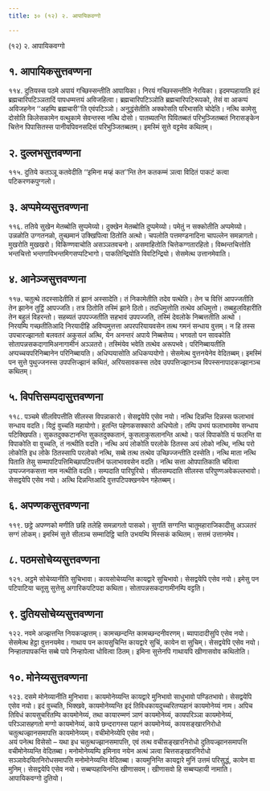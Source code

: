 ```yaml
---
title: ३० (१२) २. आपायिकवग्गो

---
```

(१२) २. आपायिकवग्गो  


## १. आपायिकसुत्तवण्णना

११४. दुतियस्स पठमे अपायं गच्छिस्सन्तीति आपायिका। निरयं गच्छिस्सन्तीति नेरयिका। इदमप्पहायाति इदं ब्रह्मचारिपटिञ्ञतादिं पापधम्मत्तयं अविजहित्वा। ब्रह्मचारिपटिञ्ञोति ब्रह्मचारिपटिरूपको, तेसं वा आकप्पं अविजहनेन ‘‘अहम्पि ब्रह्मचारी’’ति एवंपटिञ्ञो। अनुद्धंसेतीति अक्कोसति परिभासति चोदेति। नत्थि कामेसु दोसोति किलेसकामेन वत्थुकामे सेवन्तस्स नत्थि दोसो। पातब्यतन्ति पिवितब्बतं परिभुञ्जितब्बतं निरासङ्केन चित्तेन पिपासितस्स पानीयपिवनसदिसं परिभुञ्जितब्बतम्। इमस्मिं सुत्ते वट्टमेव कथितम्।  


## २. दुल्लभसुत्तवण्णना

११५. दुतिये कतञ्ञू कतवेदीति ‘‘इमिना मय्हं कत’’न्ति तेन कतकम्मं ञत्वा विदितं पाकटं कत्वा पटिकरणकपुग्गलो।  


## ३. अप्पमेय्यसुत्तवण्णना

११६. ततिये सुखेन मेतब्बोति सुप्पमेय्यो। दुक्खेन मेतब्बोति दुप्पमेय्यो। पमेतुं न सक्कोतीति अप्पमेय्यो। उन्नळोति उग्गतनळो, तुच्छमानं उक्खिपित्वा ठितोति अत्थो। चपलोति पत्तमण्डनादिना चापल्लेन समन्नागतो। मुखरोति मुखखरो। विकिण्णवाचोति असञ्ञतवचनो। असमाहितोति चित्तेकग्गतारहितो। विब्भन्तचित्तोति भन्तचित्तो भन्तगाविभन्तमिगसप्पटिभागो। पाकतिन्द्रियोति विवटिन्द्रियो। सेसमेत्थ उत्तानमेवाति।  


## ४. आनेञ्जसुत्तवण्णना

११७. चतुत्थे तदस्सादेतीति तं झानं अस्सादेति। तं निकामेतीति तदेव पत्थेति। तेन च वित्तिं आपज्जतीति तेन झानेन तुट्ठिं आपज्जति। तत्र ठितोति तस्मिं झाने ठितो। तदधिमुत्तोति तत्थेव अधिमुत्तो। तब्बहुलविहारीति तेन बहुलं विहरन्तो। सहब्यतं उपपज्जतीति सहभावं उपपज्जति, तस्मिं देवलोके निब्बत्ततीति अत्थो । निरयम्पि गच्छतीतिआदि निरयादीहि अविप्पमुत्तत्ता अपरपरियायवसेन तत्थ गमनं सन्धाय वुत्तम्। न हि तस्स उपचारज्झानतो बलवतरं अकुसलं अत्थि, येन अनन्तरं अपाये निब्बत्तेय्य। भगवतो पन सावकोति सोतापन्नसकदागामिअनागामीनं अञ्ञतरो। तस्मिंयेव भवेति तत्थेव अरूपभवे। परिनिब्बायतीति अप्पच्चयपरिनिब्बानेन परिनिब्बायति। अधिप्पयासोति अधिकप्पयोगो। सेसमेत्थ वुत्तनयेनेव वेदितब्बम्। इमस्मिं पन सुत्ते पुथुज्जनस्स उपपत्तिज्झानं कथितं, अरियसावकस्स तदेव उपपत्तिज्झानञ्च विपस्सनापादकज्झानञ्च कथितम्।  


## ५. विपत्तिसम्पदासुत्तवण्णना

११८. पञ्चमे सीलविपत्तीति सीलस्स विपन्नाकारो। सेसद्वयेपि एसेव नयो। नत्थि दिन्नन्ति दिन्नस्स फलाभावं सन्धाय वदति। यिट्ठं वुच्चति महायोगो। हुतन्ति पहेणकसक्कारो अधिप्पेतो। तम्पि उभयं फलाभावमेव सन्धाय पटिक्खिपति। सुकतदुक्कटानन्ति सुकतदुक्कतानं, कुसलाकुसलानन्ति अत्थो। फलं विपाकोति यं फलन्ति वा विपाकोति वा वुच्चति, तं नत्थीति वदति। नत्थि अयं लोकोति परलोके ठितस्स अयं लोको नत्थि, नत्थि परो लोकोति इध लोके ठितस्सापि परलोको नत्थि, सब्बे तत्थ तत्थेव उच्छिज्जन्तीति दस्सेति। नत्थि माता नत्थि पिताति तेसु सम्मापटिपत्तिमिच्छापटिपत्तीनं फलाभाववसेन वदति। नत्थि सत्ता ओपपातिकाति चवित्वा उप्पज्जनकसत्ता नाम नत्थीति वदति। सम्पदाति पारिपूरियो। सीलसम्पदाति सीलस्स परिपुण्णअवेकल्लभावो। सेसद्वयेपि एसेव नयो। अत्थि दिन्नन्तिआदि वुत्तपटिपक्खनयेन गहेतब्बम्।  


## ६. अपण्णकसुत्तवण्णना

११९. छट्ठे अपण्णको मणीति छहि तलेहि समन्नागतो पासको। सुगतिं सग्गन्ति चातुमहाराजिकादीसु अञ्ञतरं सग्गं लोकम्। इमस्मिं सुत्ते सीलञ्च सम्मादिट्ठि चाति उभयम्पि मिस्सकं कथितम्। सत्तमं उत्तानमेव।  


## ८. पठमसोचेय्यसुत्तवण्णना

१२१. अट्ठमे सोचेय्यानीति सुचिभावा। कायसोचेय्यन्ति कायद्वारे सुचिभावो। सेसद्वयेपि एसेव नयो। इमेसु पन पटिपाटिया चतूसु सुत्तेसु अगारिकपटिपदा कथिता। सोतापन्नसकदागामीनम्पि वट्टति।  


## ९. दुतियसोचेय्यसुत्तवण्णना

१२२. नवमे अज्झत्तन्ति नियकज्झत्तम्। कामच्छन्दन्ति कामच्छन्दनीवरणम्। ब्यापादादीसुपि एसेव नयो। सेसमेत्थ हेट्ठा वुत्तनयमेव। गाथाय पन कायसुचिन्ति कायद्वारे सुचिं, कायेन वा सुचिम्। सेसद्वयेपि एसेव नयो। निन्हातपापकन्ति सब्बे पापे निन्हापेत्वा धोवित्वा ठितम्। इमिना सुत्तेनपि गाथायपि खीणासवोव कथितोति।  


## १०. मोनेय्यसुत्तवण्णना

१२३. दसमे मोनेय्यानीति मुनिभावा। कायमोनेय्यन्ति कायद्वारे मुनिभावो साधुभावो पण्डितभावो। सेसद्वयेपि एसेव नयो। इदं वुच्चति, भिक्खवे, कायमोनेय्यन्ति इदं तिविधकायदुच्चरितप्पहानं कायमोनेय्यं नाम। अपिच तिविधं कायसुचरितम्पि कायमोनेय्यं, तथा कायारम्मणं ञाणं कायमोनेय्यं, कायपरिञ्ञा कायमोनेय्यं, परिञ्ञासहगतो मग्गो कायमोनेय्यं, काये छन्दरागस्स पहानं कायमोनेय्यं, कायसङ्खारनिरोधो चतुत्थज्झानसमापत्ति कायमोनेय्यम्। वचीमोनेय्येपि एसेव नयो।  
अयं पनेत्थ विसेसो – यथा इध चतुत्थज्झानसमापत्ति, एवं तत्थ वचीसङ्खारनिरोधो दुतियज्झानसमापत्ति वचीमोनेय्यन्ति वेदितब्बा। मनोमोनेय्यम्पि इमिनाव नयेन अत्थं ञत्वा चित्तसङ्खारनिरोधो सञ्ञावेदयितनिरोधसमापत्ति मनोमोनेय्यन्ति वेदितब्बा। कायमुनिन्ति कायद्वारे मुनिं उत्तमं परिसुद्धं, कायेन वा मुनिम्। सेसद्वयेपि एसेव नयो। सब्बप्पहायिनन्ति खीणासवम्। खीणासवो हि सब्बप्पहायी नामाति।  
आपायिकवग्गो दुतियो।  